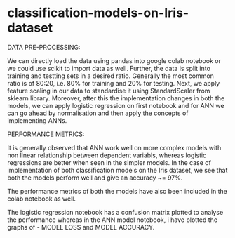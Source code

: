 # classification-models-on-Iris-dataset

DATA PRE-PROCESSING:

We can directly load the data using pandas into google colab notebook or we could use scikit to import data as well.
Further, the data is split into training and testting sets in a desired ratio. Generally the most common ratio is of 80:20, i.e. 80% for training and 20% for testing.
Next, we apply feature scaling in our data to standardise it using StandardScaler from sklearn library.
Moreover, after this the implementation changes in both the models, we can apply logistic regression on first notebook and for ANN we can go ahead by normalisation and then apply the concepts of implementing ANNs.


PERFORMANCE METRICS:

It is generally observed that ANN work well on more complex models with non linear relationship between dependent variabls, whereas logistic regressions are better when seen in the simpler models. 
In the case of implementation of both classification models on the Iris dataset, we see that both the models perform well and give an accuracy ~= 97%.

The performance metrics of both the models have also been included in the colab notebook as well.

The logistic regression notebook has a confusion matrix plotted to analyse the performance whereas in the ANN model notebook, i have plotted the graphs of - 
MODEL LOSS and MODEL ACCURACY.
